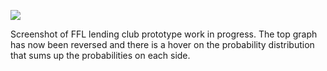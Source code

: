 ![](https://db-feed.s3.amazonaws.com/legacy/Screen_Shot_2016-08-16_at_4_28_42_PM-1471379393267.png)

Screenshot of FFL lending club prototype work in progress. The top graph has now been reversed and there is a hover on the probability distribution that sums up the probabilities on each side.
